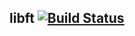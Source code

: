 ## libft [![Build Status](https://travis-ci.org/tnicolas42/libft.svg?branch=master)](https://travis-ci.org/tnicolas42/libft)
